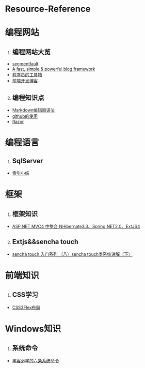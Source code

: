  # Resource-Reference
# 编程网站
1. ## 编程网站大览
 + [segmentfault](https://segmentfault.com/)
 + [A fast, simple & powerful blog framework](https://hexo.io/)
 + [程序员的工具箱](https://tool.lu/)
 + [前端开发博客](http://caibaojian.com/)
2. ## 编程知识点
 + [Markdown编辑器语法](https://segmentfault.com/markdown)
 + [github的使用](https://www.zhihu.com/question/20070065)
 + [Razor](http://www.w3school.com.cn/aspnet/razor_intro.asp)
# 编程语言
1. ## SqlServer
+ [索引小结](https://www.cnblogs.com/lx823706/p/5531395.html)
# 框架
 1. ## 框架知识
 + [ASP.NET MVC4 中整合 NHibernate3.3、Spring.NET2.0、ExtJS4](http://www.voidcn.com/article/p-zlqsyzyx-vu.html)
 2. ## Extjs&&sencha touch
 + [sencha touch 入门系列 （八）sencha touch类系统讲解（下）](https://www.cnblogs.com/cjpx00008/p/3625583.html)
# 前端知识
 1. ## CSS学习
 + [CSS3Flex布局](https://www.cnblogs.com/sxz2008/p/6635196.html)
# Windows知识
 1. ## 系统命令
 + [黑客必学的六条系统命令](https://blog.csdn.net/qq_41350919/article/details/81060999)
